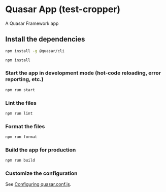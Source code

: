 # Quasar App (test-cropper)

A Quasar Framework app

## Install the dependencies

```bash
npm install -g @quasar/cli
```

```bash
npm install
```

### Start the app in development mode (hot-code reloading, error reporting, etc.)

```bash
npm run start
```

### Lint the files

```bash
npm run lint
```

### Format the files

```bash
npm run format
```

### Build the app for production

```bash
npm run build
```

### Customize the configuration

See [Configuring quasar.conf.js](https://quasar.dev/quasar-cli/quasar-conf-js).
